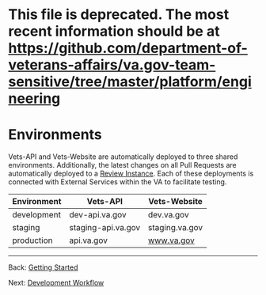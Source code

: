 # This file is deprecated. The most recent information should be at https://github.com/department-of-veterans-affairs/va.gov-team-sensitive/tree/master/platform/engineering

# Environments

Vets-API and Vets-Website are automatically deployed to three shared environments. Additionally, the latest changes on all Pull Requests are automatically deployed to a [Review Instance](development-workflow.md/#review-instances). Each of these deployments is connected with External Services within the VA to facilitate testing.

| Environment | Vets-API | Vets-Website |
| ----------- | -------- | ------------ |
| development | dev-api.va.gov | dev.va.gov |
| staging | staging-api.va.gov | staging.va.gov |
| production | api.va.gov | www.va.gov |

<hr>

Back: [Getting Started](getting-started.md)

Next: [Development Workflow](development-workflow.md)

